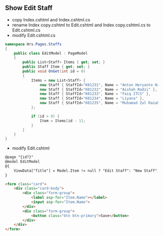 ## Show Edit Staff
* copy Index.cshtml and Index.cshtml.cs
* rename Index copy.cshtml to Edit.cshtml and Index copy.cshtml.cs to Edit.cshtml.cs
* modify Edit.cshtml.cs
```cs 
namespace Hrs.Pages.Staffs
{
    public class EditModel : PageModel
    {
        public List<Staff> Items { get; set; } 
        public Staff Item { get; set; }
        public void OnGet(int id = 0)
        {            
            Items = new List<Staff> {
                new Staff { StaffId="K01231", Name = "Anton Heryanto Hasan" },
                new Staff { StaffId="K01232", Name = "Aishah Rodzi" },
                new Staff { StaffId="K01233", Name = "Faiq ITCS" },
                new Staff { StaffId="K01234", Name = "Liyana" },
                new Staff { StaffId="K01235", Name = "Muhamad Zul Razak" },
            };

            if (id > 0) {
                Item = Items[id - 1];
            }
        }
    }
}
```
* modify Edit.cshtml
```html
@page "{id?}"
@model EditModel
@{
    ViewData["Title"] = Model.Item != null ? "Edit Staff": "New Staff";
}

<form class="card">
    <div class="card-body">
        <div class="form-group">
            <label asp-for="Item.Name"></label>
            <input asp-for="Item.Name">
        </div>
        <div class="form-group">
            <button class="btn btn-primary">Save</button>
        </div>
    </div>
</form>

```